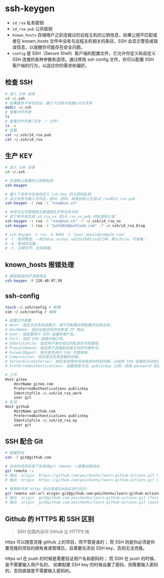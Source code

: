 # ssh-keygen

-   `id_rsa` 私有密钥
-   `id_rsa.pub` 公共密钥
-   `known_hosts` 存储用户之前连接过的远程主机的公钥信息，如果公钥不匹配或者在 known_hosts 文件中没有与远程主机相关的条目，SSH 会显示警告或错误信息，以提醒你可能存在安全问题。
-   `config` 是 SSH（Secure Shell）客户端的配置文件，它允许你定义和自定义 SSH 连接的各种参数和选项。通过修改 ssh config 文件，你可以配置 SSH 客户端的行为，以适应你的需求和偏好。

## 检查 SSH

```sh
# 进入 SSH 目录
cd ~/.ssh
# 如果路径不存在的话，键入下述命令创建ssh文件夹
mkdir ~/.ssh
# 查看文件列表
ls
# 查看文件列表(包含 .* 文件)
ls -a
# 查看
cat ~/.ssh/id_rsa.pub
cat ~/.ssh/id_rsa
```

## 生产 KEY

```sh
# 进入 SSH 目录
cd ~/.ssh

# 生成默认配置的公钥和私钥
ssh-keygen

# 键入下述命令生成自定义 ssh-key 的公钥和私钥
# 会让你依次输入文件名，密码，密码，结束后默认生成id_rsa和id_rsa.pub
ssh-keygen -t rsa -C "xxx@xxx.cn"

# 你还可以写得简短点直接把名字写在命令后
# 这个命令会生成 id_rsa_xx 和id_rsa_xx.pub 的私钥和公钥
ssh-keygen -t rsa -C "xxx@xxx.cn" -f ~/.ssh/id_rsa_xx
ssh-keygen -t rsa -C "pch1024@outlook.com" -f ~/.ssh/id_rsa_blog

# ssh-keygen -t rsa -b 4096 -C "your_email@example.com"
# -t：密钥类型，一般为dsa，ecdsa，ed25519和rsa这几种，默认为rsa，可省略；
# -b：密钥的位数；
# -C：注释文字，比如邮箱。
```

## known_hosts 报错处理

```sh
# 删除错误的IP或者域名
ssh-keygen -R 120.48.97.59
```

## ssh-config

```sh
touch ~/.ssh/config # 新建
vim ~/.ssh/config # 编辑

# 配置文件参数
# Host: 指定主机名称或模式，用于匹配要应用配置的远程主机。
# HostName: 指定远程主机的名称或 IP 地址。
# User: 指定要用于 SSH 连接的用户名。
# Port: 指定 SSH 连接的端口号。
# IdentityFile: 指定用于身份验证的私钥文件的路径。
# ProxyCommand: 指定用于连接到远程主机的代理命令。
# ForwardAgent: 指示是否进行 SSH 代理转发。
# Compression: 指定是否启用连接的压缩。
# ServerAliveInterval: 指定发送保持活动消息的时间间隔，以保持 SSH 连接的活动状态。
# PreferredAuthentications: 设置登录方式，publickey 公钥，改成 password 则要输密码

# 工作
Host gitee
    HostName gitee.com
    PreferredAuthentications publickey
    IdentityFile ~/.ssh/id_rsa_work
    user git
# 生活
Host github
    HostName github.com
    PreferredAuthentications publickey
    IdentityFile ~/.ssh/id_rsa_my
    user git
```

## SSH 配合 Git

```sh
# 链接测试
ssh -T git@github.com

# 在你的项目目录下先使用git remote -v查看远程地址
git remote -v
# 输出  origin  https://github.com/peichenhu/learn-github-actions.git (fetch)
# 输出  origin  https://github.com/peichenhu/learn-github-actions.git (push)

# 使用命令将 https 协议改成SSH协议进行访问:
git remote set-url origin git@github.com:peichenhu/learn-github-actions.git
# 输出  origin  git@github.com:peichenhu/learn-github-actions.git (fetch)
# 输出  origin  git@github.com:peichenhu/learn-github-actions.git (push)
```

## Github 的 HTTPS 和 SSH 区别

> SSH 在国内访问 Github 比 HTTPS 快

https 可以随意克隆 github 上的项目，而不管是谁的；
而 SSH 则是你必须是你要克隆的项目的拥有者或管理员，且需要先添加 SSH key，否则无法克隆。

https url 在 push 的时候是需要验证用户名和密码的；
而 SSH 在 push 的时候，是不需要输入用户名的，
如果配置 SSH key 的时候设置了密码，则需要输入密码的，否则直接是不需要输入密码的。
